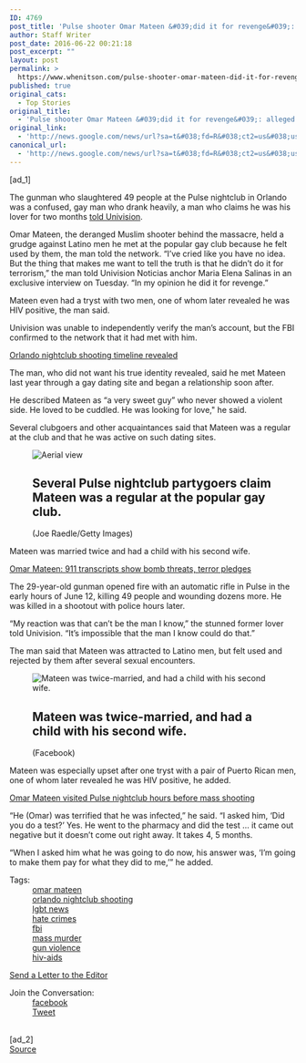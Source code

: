 ```yaml
---
ID: 4769
post_title: 'Pulse shooter Omar Mateen &#039;did it for revenge&#039;: alleged ex-lover &#8211; New York Daily News'
author: Staff Writer
post_date: 2016-06-22 00:21:18
post_excerpt: ""
layout: post
permalink: >
  https://www.whenitson.com/pulse-shooter-omar-mateen-did-it-for-revenge-alleged-ex-lover-new-york-daily-news/
published: true
original_cats:
  - Top Stories
original_title:
  - 'Pulse shooter Omar Mateen &#039;did it for revenge&#039;: alleged ex-lover - New York Daily News'
original_link:
  - 'http://news.google.com/news/url?sa=t&#038;fd=R&#038;ct2=us&#038;usg=AFQjCNER89Ea7vzEXVaZqu442tIpxE4pxg&#038;clid=c3a7d30bb8a4878e06b80cf16b898331&#038;cid=52779137184396&#038;ei=_dlpV6DsENC8hAGl3rDYBw&#038;url=http://www.nydailynews.com/news/national/pulse-shooter-omar-mateen-revenge-alleged-ex-lover-article-1.2682856'
canonical_url:
  - 'http://news.google.com/news/url?sa=t&#038;fd=R&#038;ct2=us&#038;usg=AFQjCNER89Ea7vzEXVaZqu442tIpxE4pxg&#038;clid=c3a7d30bb8a4878e06b80cf16b898331&#038;cid=52779137184396&#038;ei=_dlpV6DsENC8hAGl3rDYBw&#038;url=http://www.nydailynews.com/news/national/pulse-shooter-omar-mateen-revenge-alleged-ex-lover-article-1.2682856'
---
```

 [ad_1]
<br><div id="ra-body"><p>&#13;
	The gunman who slaughtered 49 people at the Pulse nightclub in Orlando was a confused, gay man who drank heavily, a man who claims he was his lover for two months <a href="http://www.univision.com/univision-news/united-states/man-who-claims-he-had-sexual-relations-with-orlando-gunman-tells-univision-it-was-revenge-not-terrorism">told Univision</a>.</p>&#13;
<p>&#13;
	Omar Mateen, the deranged Muslim shooter behind the massacre, held a grudge against Latino men he met at the popular gay club because he felt used by them, the man told the network. “I’ve cried like you have no idea. But the thing that makes me want to tell the truth is that he didn’t do it for terrorism,” the man told Univision Noticias anchor Maria Elena Salinas in an exclusive interview on Tuesday. “In my opinion he did it for revenge.”</p>&#13;
<p>&#13;
	Mateen even had a tryst with two men, one of whom later revealed he was HIV positive, the man said.</p>                          &#13;
<p>&#13;
	Univision was unable to independently verify the man’s account, but the FBI confirmed to the network that it had met with him.</p>     <p> <a class="ra-related" href="http://www.nydailynews.com/news/national/orlando-nightclub-shooting-timeline-revealed-article-1.2680628">Orlando nightclub shooting timeline revealed</a> </p>     &#13;
<p>&#13;
	The man, who did not want his true identity revealed, said he met Mateen last year through a gay dating site and began a relationship soon after.</p>               <!-- HTML Element: 7.2619805 -->                &#13;
<p>&#13;
	He described Mateen as “a very sweet guy” who never showed a violent side. He loved to be cuddled. He was looking for love," he said.</p>&#13;
<p>&#13;
	Several clubgoers and other acquaintances said that Mateen was a regular at the club and that he was active on such dating sites.</p>                                                                             <div class="ra-module h" itemprop="associatedMedia" itemscope="" itemtype="http://schema.org/ImageObject" itemid="http://www.whenitson.com/wp-content/uploads/2016/06/Pulse-shooter-Omar-Mateen-039did-it-for-revenge039-alleged-ex-lover-New-York-Daily-News.jpg">
<figure class="ra-figure"><span class="ra-enlarge"/>
                                                <img srcset="http://www.whenitson.com/wp-content/uploads/2016/06/Pulse-shooter-Omar-Mateen-039did-it-for-revenge039-alleged-ex-lover-New-York-Daily-News.jpg 750w, http://assets.nydailynews.com/polopoly_fs/1.2682854.1466552020!/img/httpImage/image.jpg_gen/derivatives/article_1200/539900836.jpg 1200w" alt="Aerial view" src="http://www.whenitson.com/wp-content/uploads/2016/06/Pulse-shooter-Omar-Mateen-039did-it-for-revenge039-alleged-ex-lover-New-York-Daily-News.jpg"/><figcaption><h2 class="ra-caption" itemprop="description">Several Pulse nightclub partygoers claim Mateen was a regular at the popular gay club.</h2>
                                                <span class="ra-credit" itemprop="copyrightHolder">(Joe Raedle/Getty Images)</span>
                        </figcaption></figure></div>
            &#13;
<p>&#13;
	Mateen was married twice and had a child with his second wife.</p>     <p> <a class="ra-related" href="http://www.nydailynews.com/news/national/omar-mateen-911-transcripts-show-bomb-threats-terror-pledges-article-1.2680448">Omar Mateen: 911 transcripts show bomb threats, terror pledges</a> </p>     &#13;
<p>&#13;
	The 29-year-old gunman opened fire with an automatic rifle in Pulse in the early hours of June 12, killing 49 people and wounding dozens more. He was killed in a shootout with police hours later.</p>               <!-- HTML Element: 7.2619806 -->                &#13;
<p>&#13;
	“My reaction was that can’t be the man I know,” the stunned former lover told Univision. “It’s impossible that the man I know could do that.”</p>&#13;
<p>&#13;
	The man said that Mateen was attracted to Latino men, but felt used and rejected by them after several sexual encounters.</p>                                                                             <div class="ra-module h" itemprop="associatedMedia" itemscope="" itemtype="http://schema.org/ImageObject" itemid="http://www.whenitson.com/wp-content/uploads/2016/06/1466554878_808_Pulse-shooter-Omar-Mateen-039did-it-for-revenge039-alleged-ex-lover-New-York-Daily-News.jpg">
<figure class="ra-figure"><span class="ra-enlarge"/>
                                                                                                <img srcset="http://www.whenitson.com/wp-content/uploads/2016/06/1466554878_808_Pulse-shooter-Omar-Mateen-039did-it-for-revenge039-alleged-ex-lover-New-York-Daily-News.jpg 750w, http://assets.nydailynews.com/polopoly_fs/1.2682855.1466552021!/img/httpImage/image.jpg_gen/derivatives/article_1200/tryst22n-1-web.jpg 1200w" alt="Mateen was twice-married, and had a child with his second wife." src="http://www.whenitson.com/wp-content/uploads/2016/06/1466554878_808_Pulse-shooter-Omar-Mateen-039did-it-for-revenge039-alleged-ex-lover-New-York-Daily-News.jpg"/><figcaption><h2 class="ra-caption" itemprop="description">Mateen was twice-married, and had a child with his second wife.</h2>
                                                <span class="ra-credit" itemprop="copyrightHolder">(Facebook)</span>
                        </figcaption></figure></div>
            &#13;
<p>&#13;
	Mateen was especially upset after one tryst with a pair of Puerto Rican men, one of whom later revealed he was HIV positive, he added.</p>     <p> <a class="ra-related" href="http://www.nydailynews.com/news/national/omar-mateen-visited-pulse-nightclub-hours-mass-shooting-article-1.2682828">Omar Mateen visited Pulse nightclub hours before mass shooting</a> </p>     &#13;
<p>&#13;
	“He (Omar) was terrified that he was infected,” he said. “I asked him, ‘Did you do a test?’ Yes. He went to the pharmacy and did the test … it came out negative but it doesn’t come out right away. It takes 4, 5 months.</p>               &#13;
<p>&#13;
	“When I asked him what he was going to do now, his answer was, ‘I’m going to make them pay for what they did to me,’” he added.</p>                    <dl id="ra-tags"><dt>Tags:</dt>  <dd> <a href="http://www.nydailynews.com/tags/omar-mateen">omar mateen</a> </dd>  <dd> <a href="http://www.nydailynews.com/tags/orlando-nightclub-shooting">orlando nightclub shooting</a> </dd>  <dd> <a href="http://www.nydailynews.com/tags/lgbt-news">lgbt news</a> </dd>  <dd> <a href="http://www.nydailynews.com/tags/hate-crimes">hate crimes</a> </dd>  <dd> <a href="http://www.nydailynews.com/tags/fbi">fbi</a> </dd>  <dd> <a href="http://www.nydailynews.com/tags/mass-murder">mass murder</a> </dd>  <dd> <a href="http://www.nydailynews.com/tags/gun-violence">gun violence</a> </dd>  <dd> <a href="http://www.nydailynews.com/tags/hiv-aids">hiv-aids</a> </dd>  </dl><a href="mailto:voicers@nydailynews.com?subject=Pulse shooter Omar Mateen &#x2018;did it for revenge&#x2019;: alleged ex-lover&amp;body=To%20submit%20a%20comment%20about%20this%20article%20for%20publication%20in%20the%20Daily%20News%20Voice%20of%20the%20People%20column,%20please%20include%20your%20name,%20your%20city%20and%20state%20and%20your%20phone%20number.%20(Please%20include%20your%20borough%20or%20neighborhood%20if%20you%20live%20in%20NYC.%20Phone%20number%20is%20for%20verification%20purposes%20only,%20not%20for%20publication.)%20The%20Daily%20News%20reserves%20the%20right%20to%20edit%20letters. %0A%0A http://www.nydailynews.com/news/national/pulse-shooter-omar-mateen-revenge-alleged-ex-lover-article-1.2682856" class="ra-editor">Send a Letter to the Editor</a>  <dl id="ra-share-bottom"><dt>Join the Conversation:</dt> <dd class="ra-share-f"> <a target="_blank" href="#">facebook</a> </dd> <dd class="ra-share-t"> <a target="_blank" href="https://twitter.com/intent/tweet?text=Pulse shooter Omar Mateen &#x2018;did it for revenge&#x2019;: alleged ex-lover&amp;url=http://nydn.us/28M5TM6">Tweet</a> </dd> </dl></div>
<br>[ad_2]
<br><a href="http://news.google.com/news/url?sa=t&#038;fd=R&#038;ct2=us&#038;usg=AFQjCNER89Ea7vzEXVaZqu442tIpxE4pxg&#038;clid=c3a7d30bb8a4878e06b80cf16b898331&#038;cid=52779137184396&#038;ei=_dlpV6DsENC8hAGl3rDYBw&#038;url=http://www.nydailynews.com/news/national/pulse-shooter-omar-mateen-revenge-alleged-ex-lover-article-1.2682856">Source </a>